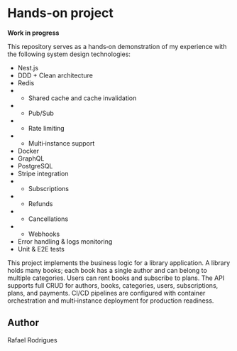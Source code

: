 # Hands-on project

**Work in progress**

This repository serves as a hands‑on demonstration of my experience with the following system design technologies:
* Nest.js
* DDD + Clean architecture
* Redis
* * Shared cache and cache invalidation
* * Pub/Sub
* * Rate limiting
* * Multi‑instance support
* Docker
* GraphQL
* PostgreSQL
* Stripe integration
* * Subscriptions
* * Refunds
* * Cancellations
* * Webhooks
* Error handling & logs monitoring
* Unit & E2E tests

This project implements the business logic for a library application. A library holds many books; each book has a single author and can belong to multiple categories. Users can rent books and subscribe to plans. The API supports full CRUD for authors, books, categories, users, subscriptions, plans, and payments. CI/CD pipelines are configured with container orchestration and multi‑instance deployment for production readiness.

## Author

Rafael Rodrigues
